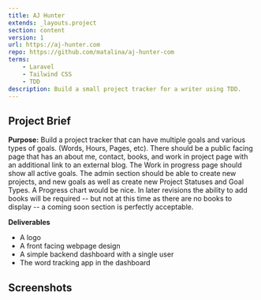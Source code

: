 ```yaml
---
title: AJ Hunter
extends: _layouts.project
section: content
version: 1
url: https://aj-hunter.com
repo: https://github.com/matalina/aj-hunter-com
terms:
    - Laravel
    - Tailwind CSS
    - TDD
description: Build a small project tracker for a writer using TDD.
---
```

## Project Brief

**Purpose:** Build a project tracker that can have multiple goals and various types of goals. (Words, Hours, Pages, etc).  There should be a public facing page that has an about me, contact, books, and work in project page with an additional link to an external blog.  The Work in progress page should show all active goals. The admin section should be able to create new projects, and new goals as well as create new Project Statuses and Goal Types.  A Progress chart would be nice.  In later revisions the ability to add books will be required -- but not at this time as there are no books to display -- a coming soon section is perfectly acceptable.

**Deliverables**
- A logo
- A front facing webpage design
- A simple backend dashboard with a single user
- The word tracking app in the dashboard

## Screenshots




